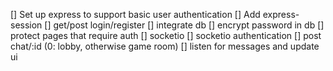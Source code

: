 [] Set up express to support basic user authentication
[] Add express-session
[] get/post login/register
[] integrate db
[] encrypt password in db
[] protect pages that require auth
[] socketio
[] socketio authentication
[] post chat/:id (0: lobby, otherwise game room)
[] listen for messages and update ui
